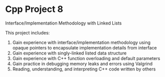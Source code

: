 # Cpp Project 8
Interface/Implementation Methodology with Linked Lists

This project includes:

1. Gain experience with interface/implementation methodology using opaque pointers to encapsulate implementation details from interface
2. Gain experience with singly-linked listed data structure
3. Gain experience with C++ function overloading and default parameters
4. Gain practice in debugging memory leaks and errors using Valgrind
5. Reading, understanding, and interpreting C++ code written by others
